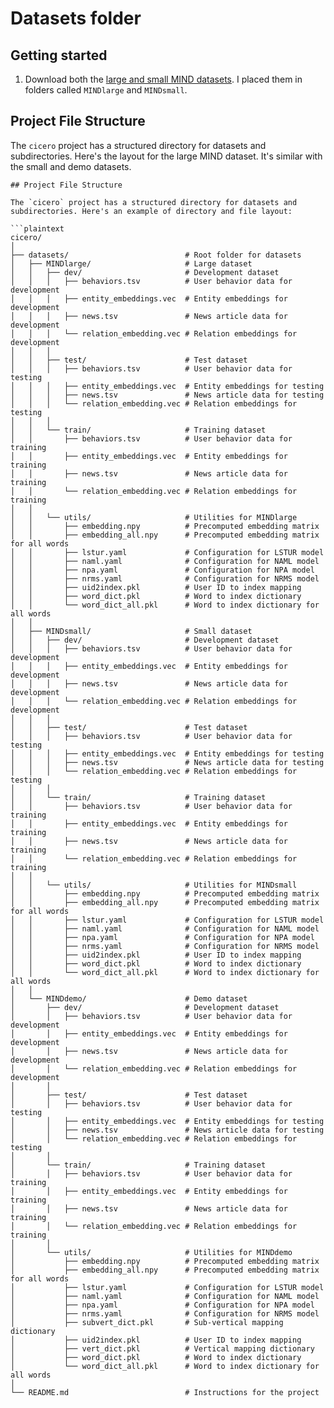 # Datasets folder

## Getting started

1. Download both the [large and small MIND datasets](https://msnews.github.io/).  I placed them in folders called `MINDlarge` and `MINDsmall`.

## Project File Structure

The `cicero` project has a structured directory for datasets and subdirectories. Here's the layout for the large MIND dataset.  It's similar with the small and demo datasets.

```plaintext
## Project File Structure

The `cicero` project has a structured directory for datasets and subdirectories. Here's an example of directory and file layout:

```plaintext
cicero/
│
├── datasets/                          # Root folder for datasets
│   ├── MINDlarge/                     # Large dataset
│   │   ├── dev/                       # Development dataset
│   │   │   ├── behaviors.tsv          # User behavior data for development
│   │   │   ├── entity_embeddings.vec  # Entity embeddings for development
│   │   │   ├── news.tsv               # News article data for development
│   │   │   └── relation_embedding.vec # Relation embeddings for development
│   │   │
│   │   ├── test/                      # Test dataset
│   │   │   ├── behaviors.tsv          # User behavior data for testing
│   │   │   ├── entity_embeddings.vec  # Entity embeddings for testing
│   │   │   ├── news.tsv               # News article data for testing
│   │   │   └── relation_embedding.vec # Relation embeddings for testing
│   │   │
│   │   └── train/                     # Training dataset
│   │       ├── behaviors.tsv          # User behavior data for training
│   │       ├── entity_embeddings.vec  # Entity embeddings for training
│   │       ├── news.tsv               # News article data for training
│   │       └── relation_embedding.vec # Relation embeddings for training
│   │
│   │   └── utils/                     # Utilities for MINDlarge
│   │       ├── embedding.npy          # Precomputed embedding matrix
│   │       ├── embedding_all.npy      # Precomputed embedding matrix for all words
│   │       ├── lstur.yaml             # Configuration for LSTUR model
│   │       ├── naml.yaml              # Configuration for NAML model
│   │       ├── npa.yaml               # Configuration for NPA model
│   │       ├── nrms.yaml              # Configuration for NRMS model
│   │       ├── uid2index.pkl          # User ID to index mapping
│   │       ├── word_dict.pkl          # Word to index dictionary
│   │       └── word_dict_all.pkl      # Word to index dictionary for all words
│   │
│   ├── MINDsmall/                     # Small dataset
│   │   ├── dev/                       # Development dataset
│   │   │   ├── behaviors.tsv          # User behavior data for development
│   │   │   ├── entity_embeddings.vec  # Entity embeddings for development
│   │   │   ├── news.tsv               # News article data for development
│   │   │   └── relation_embedding.vec # Relation embeddings for development
│   │   │
│   │   ├── test/                      # Test dataset
│   │   │   ├── behaviors.tsv          # User behavior data for testing
│   │   │   ├── entity_embeddings.vec  # Entity embeddings for testing
│   │   │   ├── news.tsv               # News article data for testing
│   │   │   └── relation_embedding.vec # Relation embeddings for testing
│   │   │
│   │   └── train/                     # Training dataset
│   │       ├── behaviors.tsv          # User behavior data for training
│   │       ├── entity_embeddings.vec  # Entity embeddings for training
│   │       ├── news.tsv               # News article data for training
│   │       └── relation_embedding.vec # Relation embeddings for training
│   │
│   │   └── utils/                     # Utilities for MINDsmall
│   │       ├── embedding.npy          # Precomputed embedding matrix
│   │       ├── embedding_all.npy      # Precomputed embedding matrix for all words
│   │       ├── lstur.yaml             # Configuration for LSTUR model
│   │       ├── naml.yaml              # Configuration for NAML model
│   │       ├── npa.yaml               # Configuration for NPA model
│   │       ├── nrms.yaml              # Configuration for NRMS model
│   │       ├── uid2index.pkl          # User ID to index mapping
│   │       ├── word_dict.pkl          # Word to index dictionary
│   │       └── word_dict_all.pkl      # Word to index dictionary for all words
│   │
│   └── MINDdemo/                      # Demo dataset
│       ├── dev/                       # Development dataset
│       │   ├── behaviors.tsv          # User behavior data for development
│       │   ├── entity_embeddings.vec  # Entity embeddings for development
│       │   ├── news.tsv               # News article data for development
│       │   └── relation_embedding.vec # Relation embeddings for development
│       │
│       ├── test/                      # Test dataset
│       │   ├── behaviors.tsv          # User behavior data for testing
│       │   ├── entity_embeddings.vec  # Entity embeddings for testing
│       │   ├── news.tsv               # News article data for testing
│       │   └── relation_embedding.vec # Relation embeddings for testing
│       │
│       └── train/                     # Training dataset
│       │   ├── behaviors.tsv          # User behavior data for training
│       │   ├── entity_embeddings.vec  # Entity embeddings for training
│       │   ├── news.tsv               # News article data for training
│       │   └── relation_embedding.vec # Relation embeddings for training
│       │
│       └── utils/                     # Utilities for MINDdemo
│           ├── embedding.npy          # Precomputed embedding matrix
│           ├── embedding_all.npy      # Precomputed embedding matrix for all words
│           ├── lstur.yaml             # Configuration for LSTUR model
│           ├── naml.yaml              # Configuration for NAML model
│           ├── npa.yaml               # Configuration for NPA model
│           ├── nrms.yaml              # Configuration for NRMS model
│           ├── subvert_dict.pkl       # Sub-vertical mapping dictionary
│           ├── uid2index.pkl          # User ID to index mapping
│           ├── vert_dict.pkl          # Vertical mapping dictionary
│           ├── word_dict.pkl          # Word to index dictionary
│           └── word_dict_all.pkl      # Word to index dictionary for all words
│
└── README.md                          # Instructions for the project



```